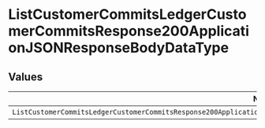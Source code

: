 # ListCustomerCommitsLedgerCustomerCommitsResponse200ApplicationJSONResponseBodyDataType


## Values

| Name                                                                                                                            | Value                                                                                                                           |
| ------------------------------------------------------------------------------------------------------------------------------- | ------------------------------------------------------------------------------------------------------------------------------- |
| `ListCustomerCommitsLedgerCustomerCommitsResponse200ApplicationJSONResponseBodyDataTypePostpaidCommitAutomatedInvoiceDeduction` | POSTPAID_COMMIT_AUTOMATED_INVOICE_DEDUCTION                                                                                     |